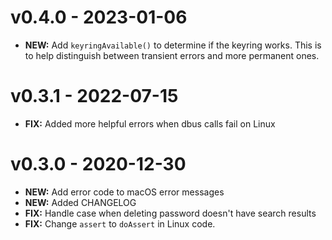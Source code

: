 # v0.4.0 - 2023-01-06

- **NEW:** Add `keyringAvailable()` to determine if the keyring works. This is to help distinguish between transient errors and more permanent ones.

# v0.3.1 - 2022-07-15

- **FIX:** Added more helpful errors when dbus calls fail on Linux

# v0.3.0 - 2020-12-30

- **NEW:** Add error code to macOS error messages
- **NEW:** Added CHANGELOG
- **FIX:** Handle case when deleting password doesn't have search results
- **FIX:** Change `assert` to `doAssert` in Linux code.

